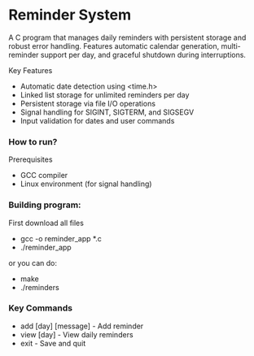 # Reminder System
A C program that manages daily reminders with persistent storage and robust error handling. Features automatic calendar generation, multi-reminder support per day, and graceful shutdown during interruptions.

Key Features
- Automatic date detection using <time.h>
- Linked list storage for unlimited reminders per day
- Persistent storage via file I/O operations
- Signal handling for SIGINT, SIGTERM, and SIGSEGV
- Input validation for dates and user commands

### How to run?
Prerequisites
- GCC compiler
- Linux environment (for signal handling)

### Building program:
First download all files
-  gcc -o reminder_app *.c
-  ./reminder_app

or you can do:
- make
- ./reminders
  
### Key Commands
- add [day] [message] - Add reminder
- view [day] - View daily reminders
- exit - Save and quit

